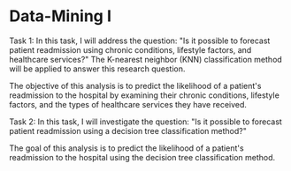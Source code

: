 # Data-Mining I
Task 1:
In this task, I will address the question: "Is it possible to forecast patient readmission using chronic conditions, lifestyle factors, and healthcare services?" The K-nearest neighbor (KNN) classification method will be applied to answer this research question.

The objective of this analysis is to predict the likelihood of a patient's readmission to the hospital by examining their chronic conditions, lifestyle factors, and the types of healthcare services they have received.

Task 2:
In this task, I will investigate the question: "Is it possible to forecast patient readmission using a decision tree classification method?"

The goal of this analysis is to predict the likelihood of a patient's readmission to the hospital using the decision tree classification method.
